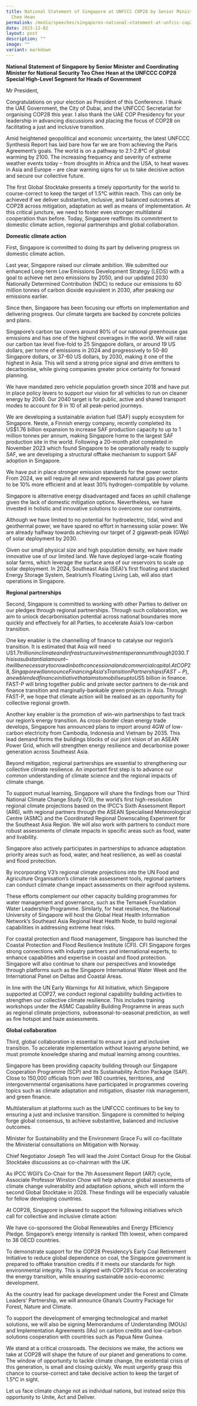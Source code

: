 ```yaml
---
title: National Statement of Singapore at UNFCCC COP28 by Senior Minister Teo
  Chee Hean
permalink: /media/speeches/singapores-national-statement-at-unfccc-cop28-by-senior-minister-teo-chee-hean/
date: 2023-12-02
layout: post
description: ""
image: ""
variant: markdown
---
```

**National Statement of Singapore by Senior Minister and Coordinating Minister for National Security Teo Chee Hean at the UNFCCC COP28 Special High-Level Segment for Heads of Government** 

Mr President,

Congratulations on your election as President of this Conference. I thank the UAE Government, the City of Dubai, and the UNFCCC Secretariat for organising COP28 this year. I also thank the UAE COP Presidency for your leadership in advancing discussions and placing the focus of COP28 on facilitating a just and inclusive transition.


Amid heightened geopolitical and economic uncertainty, the latest UNFCCC Synthesis Report has laid bare how far we are from achieving the Paris Agreement’s goals. The world is on a pathway to 2.1-2.8°C of global warming by 2100. The increasing frequency and severity of extreme weather events today – from droughts in Africa and the USA, to heat waves in Asia and Europe – are clear warning signs for us to take decisive action and secure our collective future.

The first Global Stocktake presents a timely opportunity for the world to course-correct to keep the target of 1.5°C within reach. This can only be achieved if we deliver substantive, inclusive, and balanced outcomes at COP28 across mitigation, adaptation as well as means of implementation. At this critical juncture, we need to foster even stronger multilateral cooperation than before. Today, Singapore reaffirms its commitment to domestic climate action, regional partnerships and global collaboration.


**Domestic climate action**

First, Singapore is committed to doing its part by delivering progress on domestic climate action. 

Last year, Singapore raised our climate ambition. We submitted our enhanced Long-term Low Emissions Development Strategy (LEDS) with a goal to achieve net zero emissions by 2050, and our updated 2030 Nationally Determined Contribution (NDC) to reduce our emissions to 60 million tonnes of carbon dioxide equivalent in 2030, after peaking our emissions earlier.  

Since then, Singapore has been focusing our efforts on implementation and delivering progress. Our climate targets are backed by concrete policies and plans.

Singapore’s carbon tax covers around 80% of our national greenhouse gas emissions and has one of the highest coverages in the world. We will raise our carbon tax level five-fold to 25 Singapore dollars, or around 19 US dollars, per tonne of emissions in 2024 and progressively to 50-80 Singapore dollars, or 37-60 US dollars, by 2030, making it one of the highest in Asia. This will send a strong price signal and drive emitters to decarbonise, while giving companies greater price certainty for forward planning. 

We have mandated zero vehicle population growth since 2018 and have put in place policy levers to support our vision for all vehicles to run on cleaner energy by 2040. Our 2040 target is for public, active and shared transport modes to account for 9 in 10 of all peak-period journeys.

We are developing a sustainable aviation fuel (SAF) supply ecosystem for Singapore. Neste, a Finnish energy company, recently completed its US$1.76 billion expansion to increase SAF production capacity to up to 1 million tonnes per annum, making Singapore home to the largest SAF production site in the world. Following a 20-month pilot completed in November 2023 which found Singapore to be operationally ready to supply SAF, we are developing a structural offtake mechanism to support SAF adoption in Singapore.

We have put in place stronger emission standards for the power sector. From 2024, we will require all new and repowered natural gas power plants to be 10% more efficient and at least 30% hydrogen-compatible by volume.

Singapore is alternative energy disadvantaged and faces an uphill challenge given the lack of domestic mitigation options. Nevertheless, we have invested in holistic and innovative solutions to overcome our constraints.   

Although we have limited to no potential for hydroelectric, tidal, wind and geothermal power, we have spared no effort in harnessing solar power. We are already halfway towards achieving our target of 2 gigawatt-peak (GWp) of solar deployment by 2030.

Given our small physical size and high population density, we have made innovative use of our limited land. We have deployed large-scale floating solar farms, which leverage the surface area of our reservoirs to scale up solar deployment. In 2024, Southeast Asia (SEA)’s first floating and stacked Energy Storage System, Seatrium’s Floating Living Lab, will also start operations in Singapore.


**Regional partnerships**

Second, Singapore is committed to working with other Parties to deliver on our pledges through regional partnerships. Through such collaboration, we aim to unlock decarbonisation potential across national boundaries more quickly and effectively for all Parties, to accelerate Asia’s low-carbon transition. 

One key enabler is the channelling of finance to catalyse our region’s transition. It is estimated that Asia will need US$1.7 trillion in climate and infrastructure investments per annum through 2030. This is a substantial amount – it will be necessary to crowd in both concessional and commercial capital. At COP28, Singapore will announce Financing Asia’s Transition Partnerships (FAST-P), a new blended finance initiative that aims to mobilise up to US$5 billion in finance. FAST-P will bring together public and private sector partners to de-risk and finance transition and marginally-bankable green projects in Asia. Through FAST-P, we hope that climate action will be realised as an opportunity for collective regional growth.

Another key enabler is the promotion of win-win partnerships to fast track our region’s energy transition. As cross-border clean energy trade develops, Singapore has announced plans to import around 4GW of low-carbon electricity from Cambodia, Indonesia and Vietnam by 2035.  This lead demand forms the buildings blocks of our joint vision of an ASEAN Power Grid, which will strengthen energy resilience and decarbonise power generation across Southeast Asia. 

Beyond mitigation, regional partnerships are essential to strengthening our collective climate resilience. An important first step is to advance our common understanding of climate science and the regional impacts of climate change.

To support mutual learning, Singapore will share the findings from our Third National Climate Change Study (V3), the world’s first high-resolution regional climate projections based on the IPCC’s Sixth Assessment Report (AR6), with regional partners through the ASEAN Specialised Meteorological Centre (ASMC) and the Coordinated Regional Downscaling Experiment for the Southeast Asia Region. We will also work with partners to conduct more robust assessments of climate impacts in specific areas such as food, water and livability.

Singapore also actively participates in partnerships to advance adaptation priority areas such as food, water, and heat resilience, as well as coastal and flood protection.

By incorporating V3’s regional climate projections into the UN Food and Agriculture Organisation’s climate risk assessment tools, regional partners can conduct climate change impact assessments on their agrifood systems.

These efforts complement our other capacity building programmes for water management and governance, such as the Temasek Foundation Water Leadership Programme. Similarly, for heat resilience, the National University of Singapore will host the Global Heat Health Information Network’s Southeast Asia Regional Heat Health Node, to build regional capabilities in addressing extreme heat risks. 

For coastal protection and flood management, Singapore has launched the Coastal Protection and Flood Resilience Institute (CFI). CFI Singapore forges strong connections with industry partners and international experts, to enhance capabilities and expertise in coastal and flood protection. Singapore will also continue to share our perspectives and knowledge through platforms such as the Singapore International Water Week and the International Panel on Deltas and Coastal Areas.

In line with the UN Early Warnings for All Initiative, which Singapore supported at COP27, we conduct regional capability building activities to strengthen our collective climate resilience.  This includes training workshops under the ASMC Capability Building Programme in areas such as regional climate projections, subseasonal-to-seasonal prediction, as well as fire hotspot and haze assessments.


**Global collaboration**

Third, global collaboration is essential to ensure a just and inclusive transition. To accelerate implementation without leaving anyone behind, we must promote knowledge sharing and mutual learning among countries.

Singapore has been providing capacity building through our Singapore Cooperation Programme (SCP) and its Sustainability Action Package (SAP). Close to 150,000 officials from over 180 countries, territories, and intergovernmental organisations have participated in programmes covering topics such as climate adaptation and mitigation, disaster risk management, and green finance.

Multilateralism at platforms such as the UNFCCC continues to be key to ensuring a just and inclusive transition. Singapore is committed to helping forge global consensus, to achieve substantive, balanced and inclusive outcomes.

Minister for Sustainability and the Environment Grace Fu will co-facilitate the Ministerial consultations on Mitigation with Norway. 

Chief Negotiator Joseph Teo will lead the Joint Contact Group for the Global Stocktake discussions as co-chairman with the UK.

As IPCC WGII’s Co-Chair for the 7th Assessment Report (AR7) cycle, Associate Professor Winston Chow will help advance global assessments of climate change vulnerability and adaptation options, which will inform the second Global Stocktake in 2028. These findings will be especially valuable for fellow developing countries.

At COP28, Singapore is pleased to support the following initiatives which call for collective and inclusive climate action:

We have co-sponsored the Global Renewables and Energy Efficiency Pledge. Singapore’s energy intensity is ranked 11th lowest, when compared to 38 OECD countries.

To demonstrate support for the COP28 Presidency’s Early Coal Retirement Initiative to reduce global dependence on coal, the Singapore government is prepared to offtake transition credits if it meets our standards for high environmental integrity. This is aligned with COP28’s focus on accelerating the energy transition, while ensuring sustainable socio-economic development.

As the country lead for package development under the Forest and Climate Leaders’ Partnership, we will announce Ghana’s Country Package for Forest, Nature and Climate.

To support the development of emerging technological and market solutions, we will also be signing Memorandums of Understanding (MOUs) and Implementation Agreements (IAs) on carbon credits and low-carbon solutions cooperation with countries such as Papua New Guinea.
                        
We stand at a critical crossroads. The decisions we make, the actions we take at COP28 will shape the future of our planet and generations to come. The window of opportunity to tackle climate change, the existential crisis of this generation, is small and closing quickly. We must urgently grasp this chance to course-correct and take decisive action to keep the target of 1.5°C in sight. 

Let us face climate change not as individual nations, but instead seize this opportunity to Unite, Act and Deliver.
